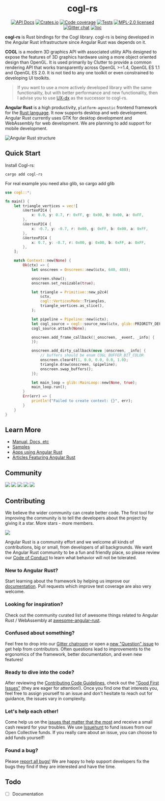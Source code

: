 <div align="center">

# cogl-rs

[![API Docs][docrs-badge]][docrs-url]
[![Crates.io][crates-badge]][crates-url]
[![Code coverage][codecov-badge]][codecov-url]
[![Tests][tests-badge]][tests-url]
[![MPL-2.0 licensed][license-badge]][license-url]
[![Gitter chat][gitter-badge]][gitter-url]
[![loc][loc-badge]][loc-url]
</div>

[docrs-badge]: https://img.shields.io/docsrs/cogl-rs?style=flat-square
[docrs-url]: https://docs.rs/cogl-rs/
[crates-badge]: https://img.shields.io/crates/v/cogl-rs.svg?style=flat-square
[crates-url]: https://crates.io/crates/cogl-rs
[license-badge]: https://img.shields.io/badge/license-MIT-blue.svg?style=flat-square
[license-url]: https://github.com/angular-rust/cogl-rs/blob/master/LICENSE
[gitter-badge]: https://img.shields.io/gitter/room/angular_rust/community.svg?style=flat-square
[gitter-url]: https://gitter.im/angular_rust/community
[tests-badge]: https://img.shields.io/github/workflow/status/angular-rust/cogl-rs/Tests?label=tests&logo=github&style=flat-square
[tests-url]: https://github.com/angular-rust/cogl-rs/actions/workflows/tests.yml
[codecov-badge]: https://img.shields.io/codecov/c/github/angular-rust/cogl-rs?logo=codecov&style=flat-square&token=d0AlgG7AfE
[codecov-url]: https://codecov.io/gh/angular-rust/cogl-rs
[loc-badge]: https://img.shields.io/tokei/lines/github/angular-rust/cogl-rs?style=flat-square
[loc-url]: https://github.com/angular-rust/cogl-rs

**cogl-rs** is Rust bindings for the Cogl library. cogl-rs is being developed in the Angular Rust infrastructure since Angular Rust was depends on it.

**COGL** is a modern 3D graphics API with associated utility APIs designed to expose the features of 3D graphics hardware using a more object oriented design than OpenGL. It is used primarily by Clutter to provide a common rendering API that works transparently across OpenGL >=1.4, OpenGL ES 1.1 and OpenGL ES 2.0.
It is not tied to any one toolkit or even constrained to developing UI toolkits.

> If you want to use a more actively developed library with the same functionality, but with better performance and new functionality, then I advise you to use [UX-dx](https://github.com/angular-rust/ux-dx) as the successor to cogl-rs.

**Angular Rust** is a high productivity, `platform-agnostic` frontend framework for the [Rust language](https://www.rust-lang.org/). It now supports desktop and web development. Angular Rust currently uses GTK for desktop development and WebAssembly for web development. We are planning to add support for mobile development.

![Angular Rust structure](https://dudochkin-victor.github.io/assets/angular-rust/structure.svg)

## Quick Start

Install Cogl-rs:

	cargo add cogl-rs

For real example you need also glib, so 
	cargo add glib

```rust
use cogl::*;

fn main() {
    let triangle_vertices = vec![
        &VertexP2C4 {
            x: 0.0, y: 0.7, r: 0xFF, g: 0x00, b: 0x00, a: 0xFF,
        },
        &VertexP2C4 {
            x: -0.7, y: -0.7, r: 0x00, g: 0xFF, b: 0x00, a: 0xFF,
        },
        &VertexP2C4 {
            x: 0.7, y: -0.7, r: 0x00, g: 0x00, b: 0xFF, a: 0xFF,
        },
    ];

    match Context::new(None) {
        Ok(ctx) => {
            let onscreen = Onscreen::new(&ctx, 640, 480);

            onscreen.show();
            onscreen.set_resizable(true);

            let triangle = Primitive::new_p2c4(
                &ctx,
                cogl::VerticesMode::Triangles,
                triangle_vertices.as_slice(),
            );

            let pipeline = Pipeline::new(&ctx);
            let cogl_source = cogl::source_new(&ctx, glib::PRIORITY_DEFAULT);
            cogl_source.attach(None);

            onscreen.add_frame_callback(|_onscreen, _event, _info| {
            });

            onscreen.add_dirty_callback(move |onscreen, _info| {
                // buffers should be enum COGL_BUFFER_BIT_COLOR
                onscreen.clear4f(1, 0.0, 0.0, 0.0, 1.0);
                triangle.draw(onscreen, &pipeline);
                onscreen.swap_buffers();
            });

            let main_loop = glib::MainLoop::new(None, true);
            main_loop.run();
        }
        Err(err) => {
            println!("Failed to create context: {}", err);
        }
    }
}
```
## Learn More

* [Manual, Docs, etc](https://angular-rust.github.io/)
* [Samples](https://github.com/angular-rust/ux-samples)
* [Apps using Angular Rust](https://github.com/angular-rust/cogl-rs/wiki/Apps-in-the-Wild)
* [Articles Featuring Angular Rust](https://github.com/angular-rust/cogl-rs/wiki/Articles)

## Community

 [![](https://img.shields.io/badge/Facebook-1877F2?style=for-the-badge&logo=facebook&logoColor=white)](https://www.facebook.com/groups/angular.rust) 
 [![](https://img.shields.io/badge/Stack_Overflow-FE7A16?style=for-the-badge&logo=stack-overflow&logoColor=white)](https://stackoverflow.com/questions/tagged/angular-rust) 
 [![](https://img.shields.io/badge/YouTube-FF0000?style=for-the-badge&logo=youtube&logoColor=white)](https://www.youtube.com/channel/UCBJTkSl_JWShuolUy4JksTQ) 
 [![](https://img.shields.io/badge/Medium-12100E?style=for-the-badge&logo=medium&logoColor=white)](https://medium.com/@angular.rust) 
 [![](https://img.shields.io/gitter/room/angular_rust/angular_rust?style=for-the-badge)](https://gitter.im/angular_rust/community)


## Contributing

We believe the wider community can create better code. The first tool for improving the community is to tell the developers about the project by giving it a star. More stars - more members.

 [![](https://dudochkin-victor.github.io/assets/star-me-wide.svg)](https://github.com/angular-rust/cogl-rs#top)
 
Angular Rust is a community effort and we welcome all kinds of contributions, big or small, from developers of all backgrounds. We want the Angular Rust community to be a fun and friendly place, so please review our [Code of Conduct](CODE_OF_CONDUCT.md) to learn what behavior will not be tolerated.

### New to Angular Rust?

Start learning about the framework by helping us improve our [documentation](https://angular-rust.github.io/). Pull requests which improve test coverage are also very welcome.

### Looking for inspiration?

Check out the community curated list of awesome things related to Angular Rust / WebAssembly at [awesome-angular-rust](https://github.com/angular-rust/awesome-angular-rust).

### Confused about something?

Feel free to drop into our [Gitter chatroom](https://gitter.im/angular_rust/community) or open a [new "Question" issue](https://github.com/angular-rust/cogl-rs/issues/new/choose) to get help from contributors. Often questions lead to improvements to the ergonomics of the framework, better documentation, and even new features!

### Ready to dive into the code?

After reviewing the [Contributing Code Guidelines](CONTRIBUTING.md), check out the ["Good First Issues"](https://github.com/angular-rust/cogl-rs/issues?q=is%3Aopen+is%3Aissue+label%3A%22good+first+issue%22) (they are eager for attention!). Once you find one that interests you, feel free to assign yourself to an issue and don't hesitate to reach out for guidance, the issues vary in complexity.

### Let's help each other!

Come help us on the [issues that matter that the most](https://github.com/angular-rust/cogl-rs/labels/%3Adollar%3A%20Funded%20on%20Issuehunt) and receive a small cash reward for your troubles. We use [Issuehunt](https://issuehunt.io/r/angular-rust/cogl-rs/) to fund issues from our Open Collective funds. If you really care about an issue, you can choose to add funds yourself! 

### Found a bug?

Please [report all bugs!](https://github.com/angular-rust/cogl-rs/issues/new/choose) We are happy to help support developers fix the bugs they find if they are interested and have the time.

## Todo
- [ ] Documentation
